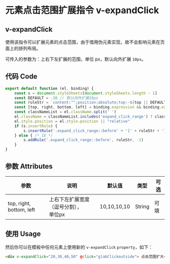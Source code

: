 # 元素点击范围扩展指令 v-expandClick

## v-expandClick
使用该指令可以扩展元素的点击范围，由于借用伪元素实现，故不会影响元素在页面上的排列布局。

可传入的参数为：上右下左扩展的范围，单位 px，默认向外扩展 `10px`。

## 代码 Code
```js
export default function (el, binding) {
    const s = document.styleSheets[document.styleSheets.length - 1]
    const DEFAULT = -10 // 默认向外扩展10px
    const ruleStr = `content:"";position:absolute;top:-${top || DEFAULT}px;bottom:-${bottom || DEFAULT}px;right:-${right || DEFAULT}px;left:-${left || DEFAULT}px;`
    const [top, right, bottom, left] = binding.expression && binding.expression.split(',') || []
    const classNameList = el.className.split(' ')
    el.className = classNameList.includes('expand_click_range') ? classNameList.join(' ') : [...classNameList, 'expand_click_range'].join(' ')
    el.style.position = el.style.position || "relative"
    if (s.insertRule) {
        s.insertRule('.expand_click_range::before' + '{' + ruleStr + '}', s.cssRules.length)
    } else { /* IE */
        s.addRule('.expand_click_range::before', ruleStr, -1)
    }
}
```
## 参数 Attributes
| 参数   | 说明   | 默认值 | 类型 | 可选 |
| -----   | ----   | --- | --- | --- |
| top, right, bottom, left | 上右下左扩展宽度（逗号分割），<br>单位px | 10,10,10,10 | String | 可填 |



## 使用 Usage
然后你可以在模板中任何元素上使用新的 `v-expandClick` `property`，如下：

```html
<div v-expandClick="20,30,40,50" @click="glabClickoutside"> 点击范围扩大</div>
```